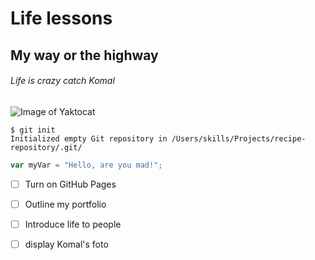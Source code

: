 # Life lessons
## My way or the highway
###### Life is crazy catch Komal

![Image of Yaktocat](https://octodex.github.com/images/yaktocat.png)


```
$ git init
Initialized empty Git repository in /Users/skills/Projects/recipe-repository/.git/
```

``` javascript
var myVar = "Hello, are you mad!";
```


- [ ] Turn on GitHub Pages
- [ ] Outline my portfolio
- [ ] Introduce life to people
- [ ] display Komal's foto

